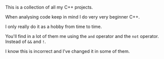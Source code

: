 This is a collection of all my C++ projects.

When analysing code keep in mind I do very very beginner C++.

I only really do it as a hobby from time to time.

You'll find in a lot of them me using the `and` operator and the `not` operator. Instead of `&&` and `!`.

I know this is incorrect and I've changed it in some of them.